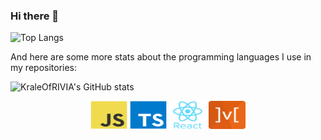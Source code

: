 ### Hi there 👋
![Top Langs](https://github-readme-stats.vercel.app/api/top-langs/?username=KraleOfRIVIA&layout=compact&theme=radical)

And here are some more stats about the programming languages I use in my repositories:

![KraleOfRIVIA's GitHub stats](https://github-readme-stats.vercel.app/api?username=KraleOfRIVIA&show_icons=true&theme=radical)

<div align="center">
   <img src="https://github.com/devicons/devicon/blob/master/icons/javascript/javascript-original.svg" height="45" width="59" alt="javascript logo"  />
  <img src="https://github.com/devicons/devicon/blob/master/icons/typescript/typescript-original.svg" height="45" width="59" alt="typescript logo"  />
  <img src="https://github.com/devicons/devicon/blob/master/icons/react/react-original-wordmark.svg" height="45" width="59" alt="react logo"  />
  <img src="https://github.com/devicons/devicon/blob/master/icons/mobx/mobx-original.svg" height="45" width="59" alt="mobx logo"  />
</div>
<!--
**KraleOfRIVIA/KraleOfRIVIA** is a ✨ _special_ ✨ repository because its `README.md` (this file) appears on your GitHub profile.

Here are some ideas to get you started:

- 🔭 I’m currently working on ...
- 🌱 I’m currently learning ...
- 👯 I’m looking to collaborate on ...
- 🤔 I’m looking for help with ...
- 💬 Ask me about ...
- 📫 How to reach me: ...
- 😄 Pronouns: ...
- ⚡ Fun fact: ...
-->
